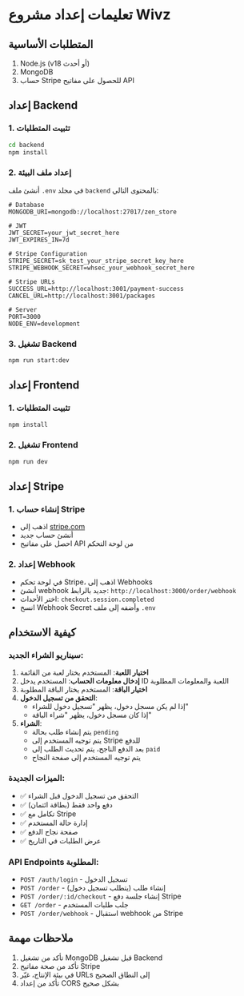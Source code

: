 # تعليمات إعداد مشروع Wivz

## المتطلبات الأساسية

1. Node.js (v18 أو أحدث)
2. MongoDB
3. حساب Stripe للحصول على مفاتيح API

## إعداد Backend

### 1. تثبيت المتطلبات
```bash
cd backend
npm install
```

### 2. إعداد ملف البيئة
أنشئ ملف `.env` في مجلد `backend` بالمحتوى التالي:

```env
# Database
MONGODB_URI=mongodb://localhost:27017/zen_store

# JWT
JWT_SECRET=your_jwt_secret_here
JWT_EXPIRES_IN=7d

# Stripe Configuration
STRIPE_SECRET=sk_test_your_stripe_secret_key_here
STRIPE_WEBHOOK_SECRET=whsec_your_webhook_secret_here

# Stripe URLs
SUCCESS_URL=http://localhost:3001/payment-success
CANCEL_URL=http://localhost:3001/packages

# Server
PORT=3000
NODE_ENV=development
```

### 3. تشغيل Backend
```bash
npm run start:dev
```

## إعداد Frontend

### 1. تثبيت المتطلبات
```bash
npm install
```

### 2. تشغيل Frontend
```bash
npm run dev
```

## إعداد Stripe

### 1. إنشاء حساب Stripe
- اذهب إلى [stripe.com](https://stripe.com)
- أنشئ حساب جديد
- احصل على مفاتيح API من لوحة التحكم

### 2. إعداد Webhook
- في لوحة تحكم Stripe، اذهب إلى Webhooks
- أنشئ webhook جديد بالرابط: `http://localhost:3000/order/webhook`
- اختر الأحداث: `checkout.session.completed`
- انسخ Webhook Secret وأضفه إلى ملف `.env`

## كيفية الاستخدام

### سيناريو الشراء الجديد:

1. **اختيار اللعبة**: المستخدم يختار لعبة من القائمة
2. **إدخال معلومات الحساب**: المستخدم يدخل ID اللعبة والمعلومات المطلوبة
3. **اختيار الباقة**: المستخدم يختار الباقة المطلوبة
4. **التحقق من تسجيل الدخول**: 
   - إذا لم يكن مسجل دخول، يظهر "تسجيل دخول للشراء"
   - إذا كان مسجل دخول، يظهر "شراء الباقة"
5. **الشراء**: 
   - يتم إنشاء طلب بحالة `pending`
   - يتم توجيه المستخدم إلى Stripe للدفع
   - بعد الدفع الناجح، يتم تحديث الطلب إلى `paid`
   - يتم توجيه المستخدم إلى صفحة النجاح

### الميزات الجديدة:

- ✅ التحقق من تسجيل الدخول قبل الشراء
- ✅ دفع واحد فقط (بطاقة ائتمان)
- ✅ تكامل مع Stripe
- ✅ إدارة حالة المستخدم
- ✅ صفحة نجاح الدفع
- ✅ عرض الطلبات في التاريخ

### API Endpoints المطلوبة:

- `POST /auth/login` - تسجيل الدخول
- `POST /order` - إنشاء طلب (يتطلب تسجيل دخول)
- `POST /order/:id/checkout` - إنشاء جلسة دفع Stripe
- `GET /order` - جلب طلبات المستخدم
- `POST /order/webhook` - استقبال webhook من Stripe

## ملاحظات مهمة

1. تأكد من تشغيل MongoDB قبل تشغيل Backend
2. تأكد من صحة مفاتيح Stripe
3. في بيئة الإنتاج، غيّر URLs إلى النطاق الصحيح
4. تأكد من إعداد CORS بشكل صحيح











